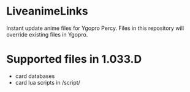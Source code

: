 # LiveanimeLinks
Instant update anime files for Ygopro Percy. Files in this repository will override existing files in Ygopro.

# Supported files in 1.033.D
- card databases
- card lua scripts in /script/


